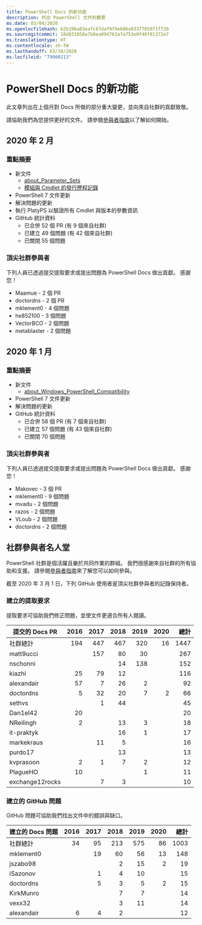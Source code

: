 ```yaml
---
title: PowerShell Docs 的新功能
description: 列出 PowerShell 文件的變更
ms.date: 03/04/2020
ms.openlocfilehash: b2b196a83eafc87daf9f9eb06a93377058f1ff20
ms.sourcegitcommit: 18d832858a7b8ea094763afa753e0f48f01372e7
ms.translationtype: HT
ms.contentlocale: zh-TW
ms.lasthandoff: 03/10/2020
ms.locfileid: "79060213"
---
```

# <a name="whats-new-in-powershell-docs"></a>PowerShell Docs 的新功能

此文章列出在上個月對 Docs 所做的部分重大變更，並向來自社群的貢獻致敬。

請協助我們為您提供更好的文件。 請參閱[參與者指南][contrib]以了解如何開始。

## <a name="2020-february"></a>2020 年 2 月

### <a name="highlights"></a>重點摘要

- 新文件
  - [about_Parameter_Sets](/powershell/module/microsoft.powershell.core/about/about_parameter_sets)
  - [模組與 Cmdlet 的發行歷程記錄](/powershell/scripting/whats-new/cmdlet-versions)
- PowerShell 7 文件更新
- 解決問題的更新
- 執行 PlatyPS 以驗證所有 Cmdlet 與版本的參數資訊
- GitHub 統計資料
  - 已合併 52 個 PR (有 9 個來自社群)
  - 已建立 49 個問題 (有 42 個來自社群)
  - 已關閉 55 個問題

### <a name="top-community-contributors"></a>頂尖社群參與者

下列人員已透過提交提取要求或提出問題為 PowerShell Docs 做出貢獻。 感謝您！

- Maamue - 2 個 PR
- doctordns - 2 個 PR
- mklement0 - 4 個問題
- he852100 - 3 個問題
- VectorBCO - 2 個問題
- metablaster - 2 個問題

## <a name="2020-january"></a>2020 年 1 月

### <a name="highlights"></a>重點摘要

- 新文件
  - [about_Windows_PowerShell_Compatibility](/powershell/module/microsoft.powershell.core/about/about_Windows_PowerShell_Compatibility)
- PowerShell 7 文件更新
- 解決問題的更新
- GitHub 統計資料
  - 已合併 58 個 PR (有 7 個來自社群)
  - 已建立 57 個問題 (有 43 個來自社群)
  - 已關閉 70 個問題

### <a name="top-community-contributors"></a>頂尖社群參與者

下列人員已透過提交提取要求或提出問題為 PowerShell Docs 做出貢獻。 感謝您！

- Makovec - 3 個 PR
- mklement0 - 9 個問題
- mvadu - 2 個問題
- razos - 2 個問題
- VLoub - 2 個問題
- doctordns - 2 個問題

## <a name="community-contributor-hall-of-fame"></a>社群參與者名人堂

PowerShell 社群是個活躍且樂於共同作業的群組。 我們很感謝來自社群的所有協助和支援。 請參閱[參與者指南][contrib]來了解您可以如何參與。

截至 2020 年 3 月 1 日，下列 GitHub 使用者是頂尖社群參與者的記錄保持者。

### <a name="pull-requests-opened"></a>建立的提取要求

提取要求可協助我們修正問題，並使文件更適合所有人閱讀。

| 提交的 Docs PR | 2016 | 2017 | 2018 | 2019 | 2020 | 總計 |
| ------------------ | ---: | ---: | ---: | ---: | ---: | ----------: |
| 社群總計    |  194 |  447 |  467 |  320 |   16 |        1447 |
| matt9ucci          |      |  157 |   80 |   30 |      |         267 |
| nschonni           |      |      |   14 |  138 |      |         152 |
| kiazhi             |   25 |   79 |   12 |      |      |         116 |
| alexandair         |   57 |    7 |   26 |    2 |      |          92 |
| doctordns          |    5 |   32 |   20 |    7 |    2 |          66 |
| sethvs             |      |    1 |   44 |      |      |          45 |
| Dan1el42           |   20 |      |      |      |      |          20 |
| NReilingh          |    2 |      |   13 |    3 |      |          18 |
| it-praktyk         |      |      |   16 |    1 |      |          17 |
| markekraus         |      |   11 |    5 |      |      |          16 |
| purdo17            |      |      |   13 |      |      |          13 |
| kvprasoon          |    2 |    1 |    7 |    2 |      |          12 |
| PlagueHO           |   10 |      |      |    1 |      |          11 |
| exchange12rocks    |      |    7 |    3 |      |      |          10 |

### <a name="github-issues-opened"></a>建立的 GitHub 問題

GitHub 問題可協助我們找出文件中的錯誤與缺口。

| 建立的 Docs 問題 | 2016 | 2017 | 2018 | 2019 | 2020 | 總計 |
| ------------------ | ---: | ---: | ---: | ---: | ---: | ----------: |
| 社群總計    |   34 |   95 |  213 |  575 |   86 |        1003 |
| mklement0          |      |   19 |   60 |   56 |   13 |         148 |
| jszabo98           |      |      |    2 |   15 |    2 |          19 |
| iSazonov           |      |    1 |    4 |   10 |      |          15 |
| doctordns          |      |    5 |    3 |    5 |    2 |          15 |
| KirkMunro          |      |      |    7 |    7 |      |          14 |
| vexx32             |      |      |    3 |   11 |      |          14 |
| alexandair         |    6 |    4 |    2 |      |      |          12 |

<!-- Link references -->
[contrib]: contributing/overview.md